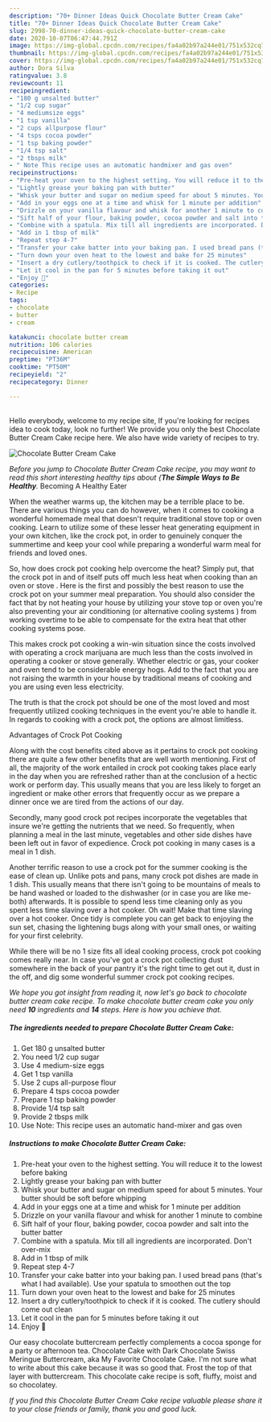 ```yaml
---
description: "70+ Dinner Ideas Quick Chocolate Butter Cream Cake"
title: "70+ Dinner Ideas Quick Chocolate Butter Cream Cake"
slug: 2998-70-dinner-ideas-quick-chocolate-butter-cream-cake
date: 2020-10-07T06:47:44.791Z
image: https://img-global.cpcdn.com/recipes/fa4a02b97a244e01/751x532cq70/chocolate-butter-cream-cake-recipe-main-photo.jpg
thumbnail: https://img-global.cpcdn.com/recipes/fa4a02b97a244e01/751x532cq70/chocolate-butter-cream-cake-recipe-main-photo.jpg
cover: https://img-global.cpcdn.com/recipes/fa4a02b97a244e01/751x532cq70/chocolate-butter-cream-cake-recipe-main-photo.jpg
author: Dora Silva
ratingvalue: 3.8
reviewcount: 11
recipeingredient:
- "180 g unsalted butter"
- "1/2 cup sugar"
- "4 mediumsize eggs"
- "1 tsp vanilla"
- "2 cups allpurpose flour"
- "4 tsps cocoa powder"
- "1 tsp baking powder"
- "1/4 tsp salt"
- "2 tbsps milk"
- " Note This recipe uses an automatic handmixer and gas oven"
recipeinstructions:
- "Pre-heat your oven to the highest setting. You will reduce it to the lowest before baking"
- "Lightly grease your baking pan with butter"
- "Whisk your butter and sugar on medium speed for about 5 minutes. Your butter should be soft before whipping"
- "Add in your eggs one at a time and whisk for 1 minute per addition"
- "Drizzle on your vanilla flavour and whisk for another 1 minute to combine"
- "Sift half of your flour, baking powder, cocoa powder and salt into the butter batter"
- "Combine with a spatula. Mix till all ingredients are incorporated. Don&#39;t over-mix"
- "Add in 1 tbsp of milk"
- "Repeat step 4-7"
- "Transfer your cake batter into your baking pan. I used bread pans (that&#39;s what I had available). Use your spatula to smoothen out the top"
- "Turn down your oven heat to the lowest and bake for 25 minutes"
- "Insert a dry cutlery/toothpick to check if it is cooked. The cutlery should come out clean"
- "Let it cool in the pan for 5 minutes before taking it out"
- "Enjoy 🤤"
categories:
- Recipe
tags:
- chocolate
- butter
- cream

katakunci: chocolate butter cream 
nutrition: 106 calories
recipecuisine: American
preptime: "PT36M"
cooktime: "PT50M"
recipeyield: "2"
recipecategory: Dinner

---
```

<br>
Hello everybody, welcome to my recipe site, If you're looking for recipes idea to cook today, look no further! We provide you only the best Chocolate Butter Cream Cake recipe here. We also have wide variety of recipes to try.
<br>


![Chocolate Butter Cream Cake](https://img-global.cpcdn.com/recipes/fa4a02b97a244e01/751x532cq70/chocolate-butter-cream-cake-recipe-main-photo.jpg)

<i>Before you jump to Chocolate Butter Cream Cake recipe, you may want to read this short interesting healthy tips about {<strong>The Simple Ways to Be Healthy</strong>.</i>
Becoming A Healthy Eater


When the weather warms up, the kitchen may be a terrible place to be. There are various things you can do however, when it comes to cooking a wonderful homemade meal that doesn't require traditional stove top or oven cooking. Learn to utilize some of these lesser heat generating equipment in your own kitchen, like the crock pot, in order to genuinely conquer the summertime and keep your cool while preparing a wonderful warm meal for friends and loved ones.

So, how does crock pot cooking help overcome the heat? Simply put, that the crock pot in and of itself puts off much less heat when cooking than an oven or stove . Here is the first and possibly the best reason to use the crock pot on your summer meal preparation. You should also consider the fact that by not heating your house by utilizing your stove top or oven you're also preventing your air conditioning (or alternative cooling systems ) from working overtime to be able to compensate for the extra heat that other cooking systems pose.

This makes crock pot cooking a win-win situation since the costs involved with operating a crock marijuana are much less than the costs involved in operating a cooker or stove generally. Whether electric or gas, your cooker and oven tend to be considerable energy hogs. Add to the fact that you are not raising the warmth in your house by traditional means of cooking and you are using even less electricity.

 The truth is that the crock pot should be one of the most loved and most frequently utilized cooking techniques in the event you're able to handle it. In regards to cooking with a crock pot, the options are almost limitless.  

Advantages of Crock Pot Cooking

Along with the cost benefits cited above as it pertains to crock pot cooking there are quite a few other benefits that are well worth mentioning. First of all, the majority of the work entailed in crock pot cooking takes place early in the day when you are refreshed rather than at the conclusion of a hectic work or perform day. This usually means that you are less likely to forget an ingredient or make other errors that frequently occur as we prepare a dinner once we are tired from the actions of our day.

Secondly, many good crock pot recipes incorporate the vegetables that insure we're getting the nutrients that we need. So frequently, when planning a meal in the last minute, vegetables and other side dishes have been left out in favor of expedience. Crock pot cooking in many cases is a meal in 1 dish.

Another terrific reason to use a crock pot for the summer cooking is the ease of clean up.  Unlike pots and pans, many crock pot dishes are made in 1 dish. This usually means that there isn't going to be mountains of meals to be hand washed or loaded to the dishwasher (or in case you are like me-both) afterwards. It is possible to spend less time cleaning only as you spent less time slaving over a hot cooker. Oh wait! Make that time slaving over a hot cooker. Once tidy is complete you can get back to enjoying the sun set, chasing the lightening bugs along with your small ones, or waiting for your first celebrity.

While there will be no 1 size fits all ideal cooking process, crock pot cooking comes really near. In case you've got a crock pot collecting dust somewhere in the back of your pantry it's the right time to get out it, dust in the off, and dig some wonderful summer crock pot cooking recipes.


<i>We hope you got insight from reading it, now let's go back to chocolate butter cream cake recipe. To make chocolate butter cream cake you only need <strong>10</strong> ingredients and <strong>14</strong> steps. Here is how you achieve that.
</i>

##### The ingredients needed to prepare Chocolate Butter Cream Cake:

1. Get 180 g unsalted butter
1. You need 1/2 cup sugar
1. Use 4 medium-size eggs
1. Get 1 tsp vanilla
1. Use 2 cups all-purpose flour
1. Prepare 4 tsps cocoa powder
1. Prepare 1 tsp baking powder
1. Provide 1/4 tsp salt
1. Provide 2 tbsps milk
1. Use  Note: This recipe uses an automatic hand-mixer and gas oven


##### Instructions to make Chocolate Butter Cream Cake:

1. Pre-heat your oven to the highest setting. You will reduce it to the lowest before baking
1. Lightly grease your baking pan with butter
1. Whisk your butter and sugar on medium speed for about 5 minutes. Your butter should be soft before whipping
1. Add in your eggs one at a time and whisk for 1 minute per addition
1. Drizzle on your vanilla flavour and whisk for another 1 minute to combine
1. Sift half of your flour, baking powder, cocoa powder and salt into the butter batter
1. Combine with a spatula. Mix till all ingredients are incorporated. Don&#39;t over-mix
1. Add in 1 tbsp of milk
1. Repeat step 4-7
1. Transfer your cake batter into your baking pan. I used bread pans (that&#39;s what I had available). Use your spatula to smoothen out the top
1. Turn down your oven heat to the lowest and bake for 25 minutes
1. Insert a dry cutlery/toothpick to check if it is cooked. The cutlery should come out clean
1. Let it cool in the pan for 5 minutes before taking it out
1. Enjoy 🤤


Our easy chocolate buttercream perfectly complements a cocoa sponge for a party or afternoon tea. Chocolate Cake with Dark Chocolate Swiss Meringue Buttercream, aka My Favorite Chocolate Cake. I&#39;m not sure what to write about this cake because it was so good that. Frost the top of that layer with buttercream. This chocolate cake recipe is soft, fluffy, moist and so chocolatey. 

<i>If you find this Chocolate Butter Cream Cake recipe valuable please share it to your close friends or family, thank you and good luck.</i>
